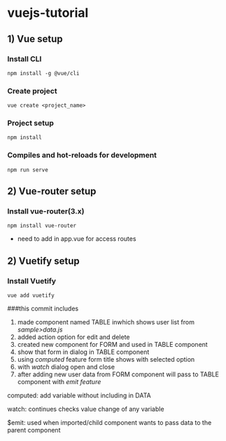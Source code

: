 # vuejs-tutorial

## 1) Vue setup

### Install CLI
```
npm install -g @vue/cli
```

### Create project
```
vue create <project_name>
```

### Project setup
```
npm install
```

### Compiles and hot-reloads for development
```
npm run serve
```

## 2) Vue-router setup

### Install vue-router(3.x)
```
npm install vue-router
```
- need to add <router-view /> in app.vue for access routes

## 2) Vuetify setup

### Install Vuetify
```
vue add vuetify
```

###this commit includes

1) made component named TABLE inwhich shows user list from *sample>data.js*
2) added action option for edit and delete
3) created new component for FORM and used in TABLE component
4) show that form in dialog in TABLE component
5) using *computed* feature form title shows with selected option
6) with *watch* dialog open and close
7) after adding new user data from FORM component will pass to TABLE component with *emit feature*

computed: add variable without including in DATA

watch: continues checks value change of any variable 

$emit: used when imported/child component wants to pass data to the parent component

